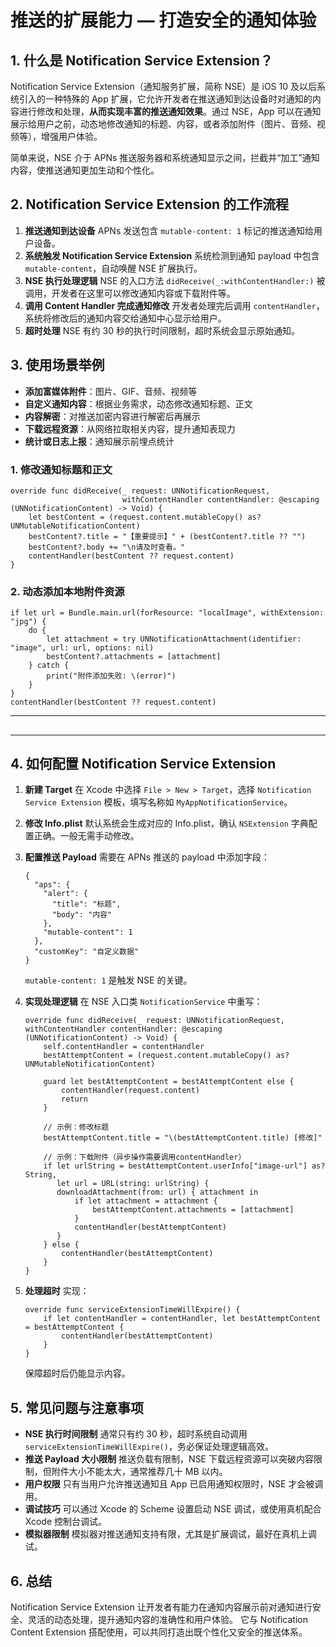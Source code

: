 # 推送的扩展能力 — 打造安全的通知体验

## 1. 什么是 Notification Service Extension？

Notification Service Extension（通知服务扩展，简称 NSE）是 iOS 10 及以后系统引入的一种特殊的 App 扩展，它允许开发者在推送通知到达设备时对通知的内容进行修改和处理，**从而实现丰富的推送通知效果**。通过 NSE，App 可以在通知展示给用户之前，动态地修改通知的标题、内容，或者添加附件（图片、音频、视频等），增强用户体验。

简单来说，NSE 介于 APNs 推送服务器和系统通知显示之间，拦截并“加工”通知内容，使推送通知更加生动和个性化。



## 2. Notification Service Extension 的工作流程

1. **推送通知到达设备**
   APNs 发送包含 `mutable-content: 1` 标记的推送通知给用户设备。
2. **系统触发 Notification Service Extension**
   系统检测到通知 payload 中包含 `mutable-content`，自动唤醒 NSE 扩展执行。
3. **NSE 执行处理逻辑**
   NSE 的入口方法 `didReceive(_:withContentHandler:)` 被调用，开发者在这里可以修改通知内容或下载附件等。
4. **调用 Content Handler 完成通知修改**
   开发者处理完后调用 `contentHandler`，系统将修改后的通知内容交给通知中心显示给用户。
5. **超时处理**
   NSE 有约 30 秒的执行时间限制，超时系统会显示原始通知。

## 3. 使用场景举例

- **添加富媒体附件**：图片、GIF、音频、视频等
- **自定义通知内容**：根据业务需求，动态修改通知标题、正文
- **内容解密**：对推送加密内容进行解密后再展示
- **下载远程资源**：从网络拉取相关内容，提升通知表现力
- **统计或日志上报**：通知展示前埋点统计

### 1. 修改通知标题和正文

```
override func didReceive(_ request: UNNotificationRequest,
                         withContentHandler contentHandler: @escaping (UNNotificationContent) -> Void) {
    let bestContent = (request.content.mutableCopy() as? UNMutableNotificationContent)
    bestContent?.title = "【重要提示】" + (bestContent?.title ?? "")
    bestContent?.body += "\n请及时查看。"
    contentHandler(bestContent ?? request.content)
}
```

### 2. 动态添加本地附件资源

```
if let url = Bundle.main.url(forResource: "localImage", withExtension: "jpg") {
    do {
        let attachment = try UNNotificationAttachment(identifier: "image", url: url, options: nil)
        bestContent?.attachments = [attachment]
    } catch {
        print("附件添加失败: \(error)")
    }
}
contentHandler(bestContent ?? request.content)
```

------

## 

------

## 4. 如何配置 Notification Service Extension

1. **新建 Target**
   在 Xcode 中选择 `File > New > Target`，选择 `Notification Service Extension` 模板，填写名称如 `MyAppNotificationService`。

2. **修改 Info.plist**
   默认系统会生成对应的 Info.plist，确认 `NSExtension` 字典配置正确。一般无需手动修改。

3. **配置推送 Payload**
   需要在 APNs 推送的 payload 中添加字段：

   ```
   {
     "aps": {
       "alert": {
         "title": "标题",
         "body": "内容"
       },
       "mutable-content": 1
     },
     "customKey": "自定义数据"
   }
   ```

   `mutable-content: 1` 是触发 NSE 的关键。

4. **实现处理逻辑**
   在 NSE 入口类 `NotificationService` 中重写：

   ```
   override func didReceive(_ request: UNNotificationRequest, withContentHandler contentHandler: @escaping (UNNotificationContent) -> Void) {
       self.contentHandler = contentHandler
       bestAttemptContent = (request.content.mutableCopy() as? UNMutableNotificationContent)
   
       guard let bestAttemptContent = bestAttemptContent else {
           contentHandler(request.content)
           return
       }
   
       // 示例：修改标题
       bestAttemptContent.title = "\(bestAttemptContent.title) [修改]"
   
       // 示例：下载附件（异步操作需要调用contentHandler）
       if let urlString = bestAttemptContent.userInfo["image-url"] as? String,
          let url = URL(string: urlString) {
          downloadAttachment(from: url) { attachment in
              if let attachment = attachment {
                  bestAttemptContent.attachments = [attachment]
              }
              contentHandler(bestAttemptContent)
          }
       } else {
           contentHandler(bestAttemptContent)
       }
   }
   ```

5. **处理超时**
   实现：

   ```
   override func serviceExtensionTimeWillExpire() {
       if let contentHandler = contentHandler, let bestAttemptContent = bestAttemptContent {
           contentHandler(bestAttemptContent)
       }
   }
   ```

   保障超时后仍能显示内容。



## 5. 常见问题与注意事项

- **NSE 执行时间限制**
  通常只有约 30 秒，超时系统自动调用 `serviceExtensionTimeWillExpire()`，务必保证处理逻辑高效。
- **推送 Payload 大小限制**
  推送负载有限制，NSE 下载远程资源可以突破内容限制，但附件大小不能太大，通常推荐几十 MB 以内。
- **用户权限**
  只有当用户允许推送通知且 App 已启用通知权限时，NSE 才会被调用。
- **调试技巧**
  可以通过 Xcode 的 Scheme 设置启动 NSE 调试，或使用真机配合 Xcode 控制台调试。
- **模拟器限制**
  模拟器对推送通知支持有限，尤其是扩展调试，最好在真机上调试。



## 6. 总结

Notification Service Extension 让开发者有能力在通知内容展示前对通知进行安全、灵活的动态处理，提升通知内容的准确性和用户体验。
它与 Notification Content Extension 搭配使用，可以共同打造出既个性化又安全的推送体系。

